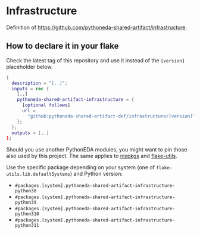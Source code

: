 # Infrastructure

Definition of <https://github.com/pythoneda-shared-artifact/infrastructure>.

## How to declare it in your flake

Check the latest tag of this repository and use it instead of the `[version]` placeholder below.

```nix
{
  description = "[..]";
  inputs = rec {
    [..]
    pythoneda-shared-artifact-infrastructure = {
      [optional follows]
      url =
        "github:pythoneda-shared-artifact-def/infrastructure/[version]";
    };
  };
  outputs = [..]
};
```

Should you use another PythonEDA modules, you might want to pin those also used by this project. The same applies to [nixpkgs](https://github.com/nixos/nixpkgs "nixpkgs") and [flake-utils](https://github.com/numtide/flake-utils "flake-utils").

Use the specific package depending on your system (one of `flake-utils.lib.defaultSystems`) and Python version:

- `#packages.[system].pythoneda-shared-artifact-infrastructure-python38` 
- `#packages.[system].pythoneda-shared-artifact-infrastructure-python39` 
- `#packages.[system].pythoneda-shared-artifact-infrastructure-python310` 
- `#packages.[system].pythoneda-shared-artifact-infrastructure-python311` 
